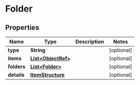 

# Folder

## Properties

Name | Type | Description | Notes
------------ | ------------- | ------------- | -------------
**type** | **String** |  |  [optional]
**items** | [**List&lt;ObjectRef&gt;**](ObjectRef.md) |  |  [optional]
**folders** | [**List&lt;Folder&gt;**](Folder.md) |  |  [optional]
**details** | [**ItemStructure**](ItemStructure.md) |  |  [optional]




